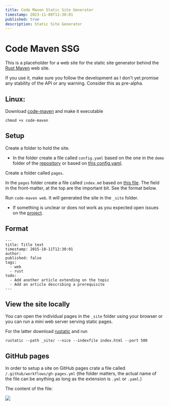```yaml
---
title: Code Maven Static Site Generator
timestamp: 2023-11-08T11:30:01
published: true
description: Static Site Generator
---
```


# Code Maven SSG

This is a placeholder for a web site for the static site generator behind the [Rust Maven](https://rust.code-maven.com/) web site.

If you use it, make sure you follow the development as I don't yet promise any stability of the API or any warning.
Consider this as pre-alpha.

## Linux:

Download [code-maven](/code-maven) and make it executable

```
chmod +x code-maven
```

## Setup

Create a folder to hold the site.

* In the folder create a file called `config.yaml` based on the one in the `demo` folder of the [repository](https://github.com/szabgab/code-maven.rs) or based on [this config.yaml](https://github.com/szabgab/code-maven.rs/blob/main/site/config.yaml).

Create a folder called `pages`.

In the `pages` folder create a file called `index.md` based on [this file](https://raw.githubusercontent.com/szabgab/code-maven.rs/main/site/pages/index.md). The field in the front-matter, at the top are the important bit. See the format below.

Run `code-maven web`.   It will generated the site in the `_site` folder.

* If something is unclear or does not work as you expected open issues on the [project](https://github.com/szabgab/code-maven.rs).

## Format

```
---
title: Title text
timestamp: 2015-10-11T12:30:01
author:
published: false
tags:
  - web
  - rust
todo:
  - Add another article extending on the topic
  - Add an article describing a prerequisite
---
```


## View the site locally

You can open the individual pages in the `_site` folder using your browser or you can run a mini web server serving static pages.

For the latter download [rustatic](https://rustatic.code-maven.com/) and run

```
rustatic --path _site/ --nice --indexfile index.html --port 500
```

## GitHub pages

In order to setup a site on GitHub pages crate a file called `/.github/workflows/gh-pages.yml`  (the folder matters, the actual name of the file can be anything as long as the extension is `.yml` or `.yaml`.)

The content of the file:

![](include/gh-pages.yml)

